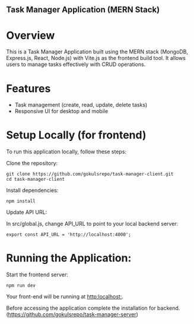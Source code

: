 ## Task Manager Application (MERN Stack)

# Overview
This is a Task Manager Application built using the MERN stack (MongoDB, Express.js, React, Node.js) with Vite.js as the frontend build tool. It allows users to manage tasks effectively with CRUD operations.

# Features
- Task management (create, read, update, delete tasks)
- Responsive UI for desktop and mobile

# Setup Locally (for frontend)
To run this application locally, follow these steps:

Clone the repository:
```
git clone https://github.com/gokulsrepo/task-manager-client.git
cd task-manager-client
```
Install dependencies:
```
npm install
```
Update API URL:

In src/global.js, change API_URL to point to your local backend server:
```
export const API_URL = 'http://localhost:4000';
```
# Running the Application:

Start the frontend server:
```
npm run dev
```
Your front-end will be running at [http:localhost:](http://localhost:5173/).

Before accessing the application complete the installation for backend. (https://github.com/gokulsrepo/task-manager-server)
